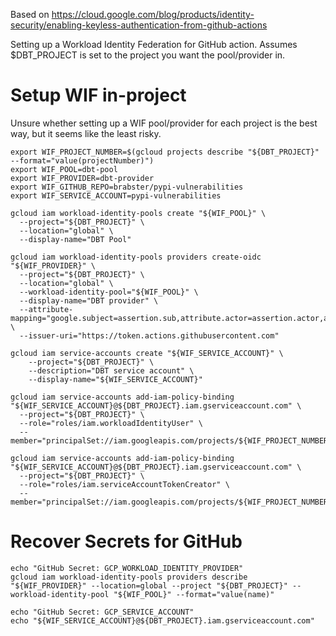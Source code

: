 Based on https://cloud.google.com/blog/products/identity-security/enabling-keyless-authentication-from-github-actions

Setting up a Workload Identity Federation for GitHub action.
Assumes $DBT_PROJECT is set to the project you want the pool/provider in.

# Setup WIF in-project

Unsure whether setting up a WIF pool/provider for each project is the best way, but it seems like the least risky.

```console
export WIF_PROJECT_NUMBER=$(gcloud projects describe "${DBT_PROJECT}" --format="value(projectNumber)")
export WIF_POOL=dbt-pool
export WIF_PROVIDER=dbt-provider
export WIF_GITHUB_REPO=brabster/pypi-vulnerabilities
export WIF_SERVICE_ACCOUNT=pypi-vulnerabilities
```

```console
gcloud iam workload-identity-pools create "${WIF_POOL}" \
  --project="${DBT_PROJECT}" \
  --location="global" \
  --display-name="DBT Pool"
```

```console
gcloud iam workload-identity-pools providers create-oidc "${WIF_PROVIDER}" \
  --project="${DBT_PROJECT}" \
  --location="global" \
  --workload-identity-pool="${WIF_POOL}" \
  --display-name="DBT provider" \
  --attribute-mapping="google.subject=assertion.sub,attribute.actor=assertion.actor,attribute.aud=assertion.aud,attribute.repository=assertion.repository" \
  --issuer-uri="https://token.actions.githubusercontent.com"
```

```console
gcloud iam service-accounts create "${WIF_SERVICE_ACCOUNT}" \
    --project="${DBT_PROJECT}" \
    --description="DBT service account" \
    --display-name="${WIF_SERVICE_ACCOUNT}"
```

```console
gcloud iam service-accounts add-iam-policy-binding "${WIF_SERVICE_ACCOUNT}@${DBT_PROJECT}.iam.gserviceaccount.com" \
  --project="${DBT_PROJECT}" \
  --role="roles/iam.workloadIdentityUser" \
  --member="principalSet://iam.googleapis.com/projects/${WIF_PROJECT_NUMBER}/locations/global/workloadIdentityPools/${WIF_POOL}/attribute.repository/${WIF_GITHUB_REPO}"
```

```console
gcloud iam service-accounts add-iam-policy-binding "${WIF_SERVICE_ACCOUNT}@${DBT_PROJECT}.iam.gserviceaccount.com" \
  --project="${DBT_PROJECT}" \
  --role="roles/iam.serviceAccountTokenCreator" \
  --member="principalSet://iam.googleapis.com/projects/${WIF_PROJECT_NUMBER}/locations/global/workloadIdentityPools/${WIF_POOL}/attribute.repository/${WIF_GITHUB_REPO}"
```

# Recover Secrets for GitHub

```console
echo "GitHub Secret: GCP_WORKLOAD_IDENTITY_PROVIDER"
gcloud iam workload-identity-pools providers describe "${WIF_PROVIDER}" --location=global --project "${DBT_PROJECT}" --workload-identity-pool "${WIF_POOL}" --format="value(name)"
```

```console
echo "GitHub Secret: GCP_SERVICE_ACCOUNT"
echo "${WIF_SERVICE_ACCOUNT}@${DBT_PROJECT}.iam.gserviceaccount.com"
```

